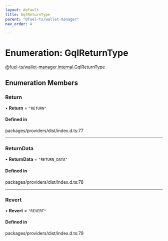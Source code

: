 ```yaml
---
layout: default
title: GqlReturnType
parent: "@fuel-ts/wallet-manager"
nav_order: 4

---
```


# Enumeration: GqlReturnType

[@fuel-ts/wallet-manager](../index.md).[internal](../namespaces/internal.md).GqlReturnType

## Enumeration Members

### Return

• **Return** = ``"RETURN"``

#### Defined in

packages/providers/dist/index.d.ts:77

___

### ReturnData

• **ReturnData** = ``"RETURN_DATA"``

#### Defined in

packages/providers/dist/index.d.ts:78

___

### Revert

• **Revert** = ``"REVERT"``

#### Defined in

packages/providers/dist/index.d.ts:79
